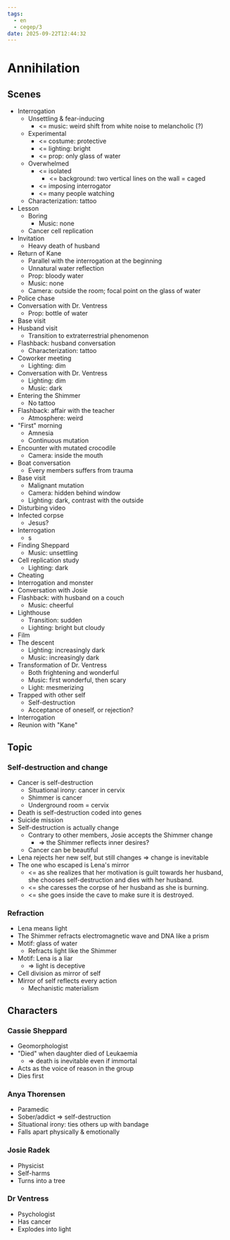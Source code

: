 ```yaml
---
tags:
  - en
  - cegep/3
date: 2025-09-22T12:44:32
---
```


# Annihilation

## Scenes

- Interrogation
	- Unsettling & fear-inducing
		- <= music: weird shift from white noise to melancholic (?)
	- Experimental
		- <= costume: protective
		- <= lighting: bright
		- <= prop: only glass of water
	- Overwhelmed
		- <= isolated
			- <= background: two vertical lines on the wall = caged
		- <= imposing interrogator
		- <= many people watching
	- Characterization: tattoo
- Lesson
	- Boring
		- Music: none
	- Cancer cell replication
- Invitation
	- Heavy death of husband
- Return of Kane
	- Parallel with the interrogation at the beginning
	- Unnatural water reflection
	- Prop: bloody water
	- Music: none
	- Camera: outside the room; focal point on the glass of water
- Police chase
- Conversation with Dr. Ventress
	- Prop: bottle of water
- Base visit
- Husband visit
	- Transition to extraterrestrial phenomenon
- Flashback: husband conversation
	- Characterization: tattoo
- Coworker meeting
	- Lighting: dim
- Conversation with Dr. Ventress
	- Lighting: dim
	- Music: dark
- Entering the Shimmer
	- No tattoo
- Flashback: affair with the teacher
	- Atmosphere: weird
- "First" morning
	- Amnesia
	- Continuous mutation
- Encounter with mutated crocodile
	- Camera: inside the mouth
- Boat conversation
	- Every members suffers from trauma
- Base visit
	- Malignant mutation
	- Camera: hidden behind window
	- Lighting: dark, contrast with the outside
- Disturbing video
- Infected corpse
	- Jesus?
- Interrogation
	- s
- Finding Sheppard
	- Music: unsettling
- Cell replication study
	- Lighting: dark
- Cheating
- Interrogation and monster
- Conversation with Josie
- Flashback: with husband on a couch
	- Music: cheerful
- Lighthouse
	- Transition: sudden
	- Lighting: bright but cloudy
- Film
- The descent
	- Lighting: increasingly dark
	- Music: increasingly dark
- Transformation of Dr. Ventress
	- Both frightening and wonderful
	- Music: first wonderful, then scary
	- Light: mesmerizing
- Trapped with other self
	- Self-destruction
	- Acceptance of oneself, or rejection?
- Interrogation
- Reunion with "Kane"

## Topic

### Self-destruction and change

- Cancer is self-destruction
	- Situational irony: cancer in cervix
	- Shimmer is cancer
	- Underground room = cervix
- Death is self-destruction coded into genes
- Suicide mission
- Self-destruction is actually change
	- Contrary to other members, Josie accepts the Shimmer change
		- => the Shimmer reflects inner desires?
	- Cancer can be beautiful
- Lena rejects her new self, but still changes => change is inevitable
- The one who escaped is Lena's mirror
	- <= as she realizes that her motivation is guilt towards her husband, she chooses self-destruction and dies with her husband.
	- <= she caresses the corpse of her husband as she is burning.
	- <= she goes inside the cave to make sure it is destroyed.

### Refraction

- Lena means light
- The Shimmer refracts electromagnetic wave and DNA like a prism
- Motif: glass of water
	- Refracts light like the Shimmer
- Motif: Lena is a liar
	- => light is deceptive
- Cell division as mirror of self
- Mirror of self reflects every action
	- Mechanistic materialism

## Characters

### Cassie Sheppard

- Geomorphologist
- "Died" when daughter died of Leukaemia
	- => death is inevitable even if immortal
- Acts as the voice of reason in the group
- Dies first

### Anya Thorensen

- Paramedic
- Sober/addict => self-destruction
- Situational irony: ties others up with bandage
- Falls apart physically & emotionally

### Josie Radek

- Physicist
- Self-harms
- Turns into a tree

### Dr Ventress

- Psychologist
- Has cancer
- Explodes into light